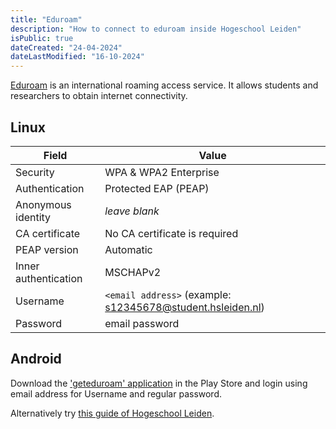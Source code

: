 ```yaml
---
title: "Eduroam"
description: "How to connect to eduroam inside Hogeschool Leiden"
isPublic: true
dateCreated: "24-04-2024"
dateLastModified: "16-10-2024"
---
```


[Eduroam](https://eduroam.org/) is an international roaming access service. It
allows students and researchers to obtain internet connectivity.

## Linux

| Field                | Value                                                    |
|----------------------|----------------------------------------------------------|
| Security             | WPA & WPA2 Enterprise                                    |
| Authentication       | Protected EAP (PEAP)                                     |
| Anonymous identity   | *leave blank*                                            |
| CA certificate       | No CA certificate is required                            |
| PEAP version         | Automatic                                                |
| Inner authentication | MSCHAPv2                                                 |
| Username             | `<email address>` (example: s12345678@student.hsleiden.nl) |
| Password             | email password                                           |

## Android

Download the ['geteduroam' application](https://play.google.com/store/apps/details?id=app.eduroam.geteduroam&hl=nl)
in the Play Store and login using email address for Username and regular
password.

Alternatively try [this guide of Hogeschool Leiden](https://hogeschoolleiden-my.sharepoint.com/personal/s1127868_student_hsleiden_nl/_layouts/15/onedrive.aspx?q=eduroam&searchScope=all&id=%2Fsites%2FPI%2Fict%2FGedeelde%20%20documenten%2FHandleiding%20eduroam%20verbinden%20of%20vergeten%20android%2Epdf&listurl=https%3A%2F%2Fhogeschoolleiden%2Esharepoint%2Ecom%2Fsites%2FPI%2Fict%2FGedeelde%20%20documenten&parentview=7).

